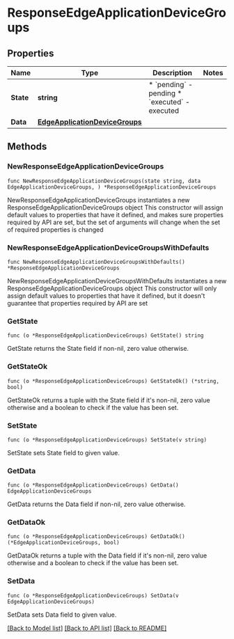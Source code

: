 # ResponseEdgeApplicationDeviceGroups

## Properties

Name | Type | Description | Notes
------------ | ------------- | ------------- | -------------
**State** | **string** | * &#x60;pending&#x60; - pending * &#x60;executed&#x60; - executed | 
**Data** | [**EdgeApplicationDeviceGroups**](EdgeApplicationDeviceGroups.md) |  | 

## Methods

### NewResponseEdgeApplicationDeviceGroups

`func NewResponseEdgeApplicationDeviceGroups(state string, data EdgeApplicationDeviceGroups, ) *ResponseEdgeApplicationDeviceGroups`

NewResponseEdgeApplicationDeviceGroups instantiates a new ResponseEdgeApplicationDeviceGroups object
This constructor will assign default values to properties that have it defined,
and makes sure properties required by API are set, but the set of arguments
will change when the set of required properties is changed

### NewResponseEdgeApplicationDeviceGroupsWithDefaults

`func NewResponseEdgeApplicationDeviceGroupsWithDefaults() *ResponseEdgeApplicationDeviceGroups`

NewResponseEdgeApplicationDeviceGroupsWithDefaults instantiates a new ResponseEdgeApplicationDeviceGroups object
This constructor will only assign default values to properties that have it defined,
but it doesn't guarantee that properties required by API are set

### GetState

`func (o *ResponseEdgeApplicationDeviceGroups) GetState() string`

GetState returns the State field if non-nil, zero value otherwise.

### GetStateOk

`func (o *ResponseEdgeApplicationDeviceGroups) GetStateOk() (*string, bool)`

GetStateOk returns a tuple with the State field if it's non-nil, zero value otherwise
and a boolean to check if the value has been set.

### SetState

`func (o *ResponseEdgeApplicationDeviceGroups) SetState(v string)`

SetState sets State field to given value.


### GetData

`func (o *ResponseEdgeApplicationDeviceGroups) GetData() EdgeApplicationDeviceGroups`

GetData returns the Data field if non-nil, zero value otherwise.

### GetDataOk

`func (o *ResponseEdgeApplicationDeviceGroups) GetDataOk() (*EdgeApplicationDeviceGroups, bool)`

GetDataOk returns a tuple with the Data field if it's non-nil, zero value otherwise
and a boolean to check if the value has been set.

### SetData

`func (o *ResponseEdgeApplicationDeviceGroups) SetData(v EdgeApplicationDeviceGroups)`

SetData sets Data field to given value.



[[Back to Model list]](../README.md#documentation-for-models) [[Back to API list]](../README.md#documentation-for-api-endpoints) [[Back to README]](../README.md)


